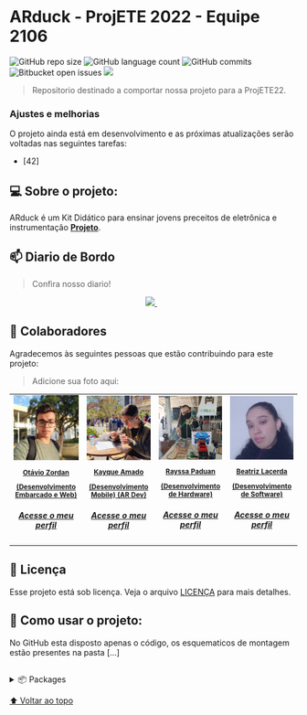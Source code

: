﻿# ARduck - ProjETE 2022 - Equipe 2106

![GitHub repo size](https://img.shields.io/github/repo-size/otaviozordan/ARduck-PROJETE2022?style=for-the-badge)
![GitHub language count](https://img.shields.io/github/languages/count/otaviozordan/ARduck-PROJETE2022?style=for-the-badge)
![GitHub commits](https://img.shields.io/github/commit-activity/m/otaviozordan/ARduck-PROJETE2022?style=for-the-badge)
![Bitbucket open issues](https://img.shields.io/github/contributors/otaviozordan/ARduck-PROJETE2022?color=green&style=for-the-badge)
<img src="https://img.shields.io/github/issues-pr/otaviozordan/ARduck-PROJETE2022?style=for-the-badge"/>

> Repositorio destinado a comportar nossa projeto para a ProjETE22.

### Ajustes e melhorias

O projeto ainda está em desenvolvimento e as próximas atualizações serão voltadas nas seguintes tarefas:

- [42] 


## 💻 Sobre o projeto:
ARduck é um Kit Didático para ensinar jovens preceitos de eletrônica e instrumentação **[Projeto](https://github.com/otaviozordan/ARduck-PROJETE2022)**.

## 📫 Diario de Bordo
> Confira nosso diario!
<p align='center'>
 
  <a href="https://onedrive.live.com/redir?resid=AE7BF81E2DB40DA9%21734&authkey=%21ArINawdUAjCsSyk&page=View&wd=target%28README%20e%20Sumário.one%7C604ed240-4cf7-4229-bf0c-d9ae19c374ab%2F🔎%20Nota%200%20-%20Apresentação%20da%20Equipe%7C33650eda-4175-43ec-a99c-673f1787e88e%2F%29">
    <p align='center'><img height="120em" src="https://www.a2host.com.br/blog/wp-content/uploads/2015/08/OneNote.png" />
    </a>&nbsp;&nbsp;
</p>

## 🤝 Colaboradores

Agradecemos às seguintes pessoas que estão contribuindo para este projeto:
>Adicione sua foto aqui:

<table>
<link>
  <tr>
    <td align="center">
      <a href="https://www.linkedin.com/in/otavio-zordan/">
        <img src="https://github.com/otaviozordan/ARduck-PROJETE2022/blob/main/img/profile/Otavio.jpg" width="125px;" alt="Foto do Otávio"/><br>
        <sub>
          <b><p>Otávio Zordan</p><p>(Desenvolvimento Embarcado e Web)</p><a href="https://github.com/otaviozordan"><h5>Acesse o meu perfil</h>
          </a>
          </b>
        </sub>
      </a>
    </td>
    <td align="center">
      <a href="https://www.linkedin.com/in/kayque-amado-2689b8225/">
        <img src="https://github.com/otaviozordan/ARduck-PROJETE2022/blob/main/img/profile/Kayque.jpg" width="125px;" alt="Foto do Kayque"/><br>
        <sub>
          <b><p>Kayque Amado</p>
          <p>(Desenvolvimento Mobile) (AR Dev)</p><a href="https://github.com/DreamkitteXz"><h5>Acesse o meu perfil</h>
         </a>
         </b>
        </sub>
      </a>
    </td>
    <td align="center">
      <a href="https://www.instagram.com/rayssapaduan_/">
        <img src="https://github.com/otaviozordan/ARduck-PROJETE2022/blob/main/img/profile/Rayssa.jpg" width="125px;" alt="Foto da Rayssa"/><br>
        <sub>
          <b><p>Rayssa Paduan</p><p>(Desenvolvimento de Hardware)</p><a href="https://www.linkedin.com/in/rayssa-paduan-oliveira-742926226/"><h5>Acesse o meu perfil</h>
        </a>
        </b>
        </sub>
      </a>
    </td>
    <td align="center">
      <a href="https://www.instagram.com/bflacerda18/">
        <img src="https://github.com/otaviozordan/ARduck-PROJETE2022/blob/main/img/profile/Beatriz.jpg" width="125px;" alt="Foto da Rayssa"/><br>
        <sub>
          <b><p>Beatriz Lacerda</p><p>(Desenvolvimento de Software)</p><a href="https://www.linkedin.com/in/beatriz-fornereto-lacerda-72ba59226/"><h5>Acesse o meu perfil</h>
        </a>
        </b>
        </sub>
      </a>
    </td>
  </tr>
</table>

## 📝 Licença

Esse projeto está sob licença. Veja o arquivo [LICENÇA](https://github.com/otaviozordan/ARduck-PROJETE2022/blob/main/LICENSE) para mais detalhes.

## 🚀 Como usar o projeto:
No GitHub esta disposto apenas o código, os esquematicos de montagem estão presentes na pasta [...] 

##
<p>
<details>
  <summary>📦 Packages</summary>

</details>
</p>

  [⬆ Voltar ao topo](#)<br>
